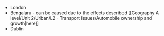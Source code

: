 - London
- Bengalaru - can be caused due to the effects described [[Geography A level/Unit 2/Urban/L2 - Transport Issues/Automobile ownership and growth|here]]
- Dublin 